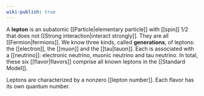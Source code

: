 ```yaml
---
wiki-publish: true
---
```

A **lepton** is an subatomic [[Particle|elementary particle]] with [[spin]] 1/2 that does not [[Strong interaction|interact strongly]]. They are all [[Fermion|fermions]]. We know three kinds, called **generations**, of leptons: the [[electron]], the [[muon]] and the [[tau|tauon]]. Each is associated with a [[neutrino]]: electronic neutrino, muonic neutrino and tau neutrino. In total, these six [[flavor|flavors]] comprise all known leptons in the [[Standard Model]].

Leptons are characterized by a nonzero [[lepton number]]. Each flavor has its own quantum number.